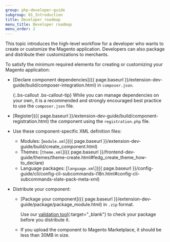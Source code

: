 ```yaml
---
group: php-developer-guide
subgroup: 01_Introduction
title: Developer roadmap
menu_title: Developer roadmap
menu_order: 2
---
```


This topic introduces the high-level workflow for a developer who wants to create or customize the Magento application. Developers can also package and distribute their customizations to merchants.

To satisfy the minimum required elements for creating or customizing your Magento application:

* [Declare component dependencies]({{ page.baseurl }}/extension-dev-guide/build/composer-integration.html) in `composer.json`.

	{:.bs-callout .bs-callout-tip}
	While you can manage dependencies on your own, it is a recommended and strongly encouraged best practice to use the `composer.json` file.

* [Register]({{ page.baseurl }}/extension-dev-guide/build/component-registration.html) the component using the `registration.php` file.
* Use these component-specific XML definition files:
	* Modules: [`module.xml`]({{ page.baseurl }}/extension-dev-guide/build/create_component.html)
	* Themes: [`theme.xml`]({{ page.baseurl }}/frontend-dev-guide/themes/theme-create.html#fedg_create_theme_how-to_declare)
	* Language packages: [`language.xml`]({{ page.baseurl }}/config-guide/cli/config-cli-subcommands-i18n.html#config-cli-subcommands-xlate-pack-meta-xml)

* Distribute your component:
	* [Package your component]({{ page.baseurl }}/extension-dev-guide/package/package_module.html) in `.zip` format.

		Use our [validation tool](https://github.com/magento/marketplace-tools){:target="_blank"} to check your package before you distribute it.

	* If you upload the component to Magento Marketplace, it should be less than 30MB in size.
